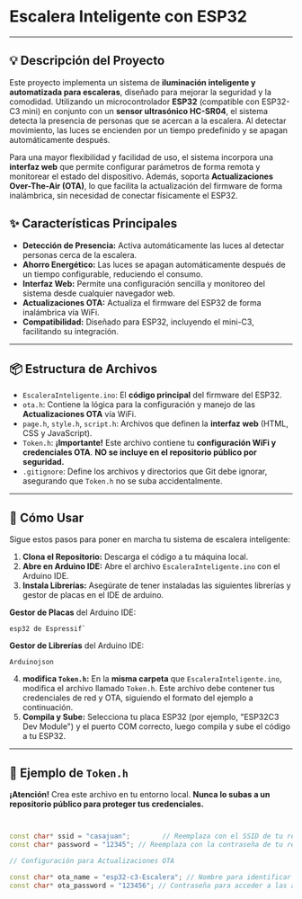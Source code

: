 # Escalera Inteligente con ESP32
---

## 💡 Descripción del Proyecto

Este proyecto implementa un sistema de **iluminación inteligente y automatizada para escaleras**, diseñado para mejorar la seguridad y la comodidad. Utilizando un microcontrolador **ESP32** (compatible con ESP32-C3 mini) en conjunto con un **sensor ultrasónico HC-SR04**, el sistema detecta la presencia de personas que se acercan a la escalera. Al detectar movimiento, las luces se encienden por un tiempo predefinido y se apagan automáticamente después.

Para una mayor flexibilidad y facilidad de uso, el sistema incorpora una **interfaz web** que permite configurar parámetros de forma remota y monitorear el estado del dispositivo. Además, soporta **Actualizaciones Over-The-Air (OTA)**, lo que facilita la actualización del firmware de forma inalámbrica, sin necesidad de conectar físicamente el ESP32.

## ✨ Características Principales

* **Detección de Presencia:** Activa automáticamente las luces al detectar personas cerca de la escalera.
* **Ahorro Energético:** Las luces se apagan automáticamente después de un tiempo configurable, reduciendo el consumo.
* **Interfaz Web:** Permite una configuración sencilla y monitoreo del sistema desde cualquier navegador web.
* **Actualizaciones OTA:** Actualiza el firmware del ESP32 de forma inalámbrica vía WiFi.
* **Compatibilidad:** Diseñado para ESP32, incluyendo el mini-C3, facilitando su integración.

---

## 📦 Estructura de Archivos

* `EscaleraInteligente.ino`: El **código principal** del firmware del ESP32.
* `ota.h`: Contiene la lógica para la configuración y manejo de las **Actualizaciones OTA** vía WiFi.
* `page.h`, `style.h`, `script.h`: Archivos que definen la **interfaz web** (HTML, CSS y JavaScript).
* `Token.h`: **¡Importante!** Este archivo contiene tu **configuración WiFi y credenciales OTA**. **NO se incluye en el repositorio público por seguridad.**
* `.gitignore`: Define los archivos y directorios que Git debe ignorar, asegurando que `Token.h` no se suba accidentalmente.

---


## 🚀 Cómo Usar

Sigue estos pasos para poner en marcha tu sistema de escalera inteligente:

1.  **Clona el Repositorio:** Descarga el código a tu máquina local.
2.  **Abre en Arduino IDE:** Abre el archivo `EscaleraInteligente.ino` con el Arduino IDE.
3.  **Instala Librerías:** Asegúrate de tener instaladas las siguientes librerías  y gestor de placas en el IDE de arduino.

**Gestor de Placas** del Arduino IDE:
    
    esp32 de Espressif`

    
**Gestor de Librerías** del Arduino IDE:
   
    Arduinojson
    
4.  **modifica `Token.h`:** En la **misma carpeta** que `EscaleraInteligente.ino`, modifica el archivo llamado `Token.h`. Este archivo debe contener tus credenciales de red y OTA, siguiendo el formato del ejemplo a continuación.
5.  **Compila y Sube:** Selecciona tu placa ESP32 (por ejemplo, "ESP32C3 Dev Module") y el puerto COM correcto, luego compila y sube el código a tu ESP32.

---

## 🔐 Ejemplo de `Token.h`

**¡Atención!** Crea este archivo en tu entorno local. **Nunca lo subas a un repositorio público para proteger tus credenciales.**

```cpp


const char* ssid = "casajuan";        // Reemplaza con el SSID de tu red WiFi
const char* password = "12345"; // Reemplaza con la contraseña de tu red WiFi

// Configuración para Actualizaciones OTA

const char* ota_name = "esp32-c3-Escalera"; // Nombre para identificar el dispositivo en la red para OTA
const char* ota_password = "123456"; // Contraseña para acceder a las actualizaciones OTA